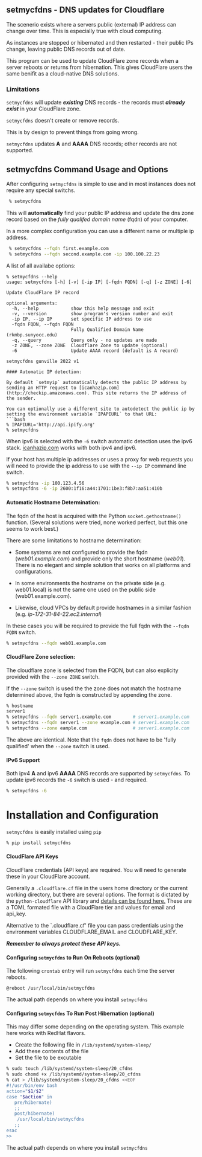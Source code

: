 
## setmycfdns - DNS updates for Cloudflare

The scenerio exists where a servers public (external) IP address can change over time.  This is especially true with cloud computing.  

As instances are stopped or hibernated and then restarted - their public IPs change, leaving public DNS records out of date.

This program can be used to update CloudFlare zone records when a server reboots or returns from hibernation. This gives CloudFlare users the same benifit as a cloud-native DNS solutions.

### Limitations
`setmycfdns` will update ***existing*** DNS records - the records must ***already exist*** in your CloudFlare zone. 

`setmycfdns` doesn't create or remove records.  

This is by design to prevent things from going wrong.

`setmycfdns` updates **A** and **AAAA** DNS records; other records are not supported.

## setmycfdns Command Usage and Options
After configuring `setmycfdns` is simple to use and in most instances does not require any special switchs.
```bash
 % setmycfdns 
```
This will **automatically** find your public IP address and update the dns zone record based on the *fully qualifed domain name* (fqdn) of your computer.

In a more complex configuration you can use a different name or multiple ip address.
```bash
 % setmycfdns --fqdn first.example.com
 % setmycfdns --fqdn second.example.com -ip 100.100.22.23
```
A list of all availabe options:
```
% setmycfdns --help
usage: setmycfdns [-h] [-v] [-ip IP] [-fqdn FQDN] [-q] [-z ZONE] [-6]

Update CloudFlare IP record

optional arguments:
  -h, --help            show this help message and exit
  -v, --version         show program's version number and exit
  -ip IP, --ip IP       set specific IP address to use
  -fqdn FQDN, --fqdn FQDN
                        Fully Qualified Domain Name (rkmbp.sunyocc.edu)
  -q, --query           Query only - no updates are made
  -z ZONE, --zone ZONE  Cloudflare Zone to update (optional)
  -6                    Update AAAA record (default is A record)

setmycfdns gunville 2022 v1

#### Automatic IP detection:

By default `setmyip` automatically detects the public IP address by sending an HTTP request to [icanhazip.com](http://checkip.amazonaws.com). This site returns the IP address of the sender.

You can optionally use a different site to autodetect the public ip by setting the environment variable `IPAPIURL` to that URL:
```bash
% IPAPIURL='http://api.ipify.org'
% setmycfdns
```
When ipv6 is selected with the `-6` switch automatic detection uses the ipv6 stack.  [icanhazip.com](http://icanhazip.com) works with both ipv4 and ipv6.

If your host has multiple ip addresses or uses a proxy for web requests you will need to provide the ip address to use with the `--ip IP` command line switch.

```bash
% setmycfdns -ip 100.123.4.56
% setmycfdns -6 -ip 2600:1f16:a44:1701:1be3:f8b7:aa51:410b 
```

#### Automatic Hostname Determination:

The fqdn of the host is acquired with the Python `socket.gethostname()` function. (Several solutions were tried, none worked perfect, but this one seems to work best.)

There are some limitations to hostname determination:
* Some systems are not configured to provide the fqdn (*web01.example.com*) and provide only the short hostname (*web01*). There is no elegant and simple solution that works on all platforms and configurations. 

* In some environments the hostname on the private side (e.g. web01.local) is not the same one used on the public side (web01.example.com).

* Likewise, cloud VPCs by default provide hostnames in a similar fashion (e.g. *ip-172-31-84-22.ec2.internal*)

In these cases you will be required to provide the full fqdn with the `--fqdn FQDN` switch.
```bash
% setmycfdns --fqdn web01.example.com 
```

#### CloudFlare Zone selection:

The cloudflare zone is selected from the FQDN, but can also explicity provided with the `--zone ZONE` switch.

If the `--zone` switch is used the the zone does not match the hostname determined above, the fqdn is constructed by appending the zone.
```bash
% hostname
server1
% setmycfdns --fqdn server1.example.com        # server1.example.com
% setmycfdns --fqdn server1 --zone example.com # server1.example.com
% setmycfdns --zone eample.com                 # server1.example.com
```

The above are identical. Note that the `fqdn` does not have to be 'fully qualified' when the `--zone` switch is used.

#### IPv6 Support

Both ipv4 **A** and ipv6 **AAAA** DNS records are supported by `setmycfdns`.  To update ipv6 records the `-6` switch is used - and required.

```bash
% setmycfdns -6
```

# Installation and Configuration
`setmycfdns` is easily installed using `pip`
```bash
% pip install setmycfdns
```

#### CloudFlare API Keys

CloudFlare credentials (API keys) are required. You will need to generate these in your CloudFlare account.

Generally a `.cloudflare.cf` file in the users home directory or the current working directory, but there are several options. The format is dictated by the `python-cloudflare` API library and [details can be found here.](https://github.com/cloudflare/python-cloudflare/blob/master/README.md)  These are a TOML formated file with a CloudFlare tier and values for email and api_key.

Alternative to the `.cloudflare.cf' file you can pass credentials using the environment variables CLOUDFLARE_EMAIL and CLOUDFLARE_KEY.

***Remember to always protect these API keys.***

#### Configuring `setmycfdns` to Run On Reboots (optional)

The following `crontab` entry will run `setmycfdns` each time the server reboots. 
```
@reboot /usr/local/bin/setmycfdns
```
The actual path depends on where you install `setmycfdns`

#### Configuring `setmycfdns` To Run Post Hibernation (optional)
This may differ some depending on the operating system. This example here works with RedHat flavors.
* Create the following file in `/lib/systemd/system-sleep/`
* Add these contents of the file 
* Set the file to be excutable

```bash
% sudo touch /lib/systemd/system-sleep/20_cfdns
% sudo chomd +x /lib/systemd/system-sleep/20_cfdns
% cat > /lib/systemd/system-sleep/20_cfdns <<EOF
#!/usr/bin/env bash
action="$1/$2"
case "$action" in
   pre/hibernate)
   ;;
   post/hibernate)
	/usr/local/bin/setmycfdns
   ;;
esac
>>
```
The actual path depends on where you install `setmycfdns`
